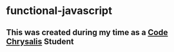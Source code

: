# functional-javascript
## This was created during my time as a [Code Chrysalis](https://codechrysalis.io) Student